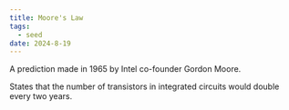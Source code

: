 ```yaml
---
title: Moore's Law
tags:
  - seed
date: 2024-8-19
---
```

A prediction made in 1965 by Intel co-founder Gordon Moore.

States that the number of transistors in integrated circuits would double every two years.